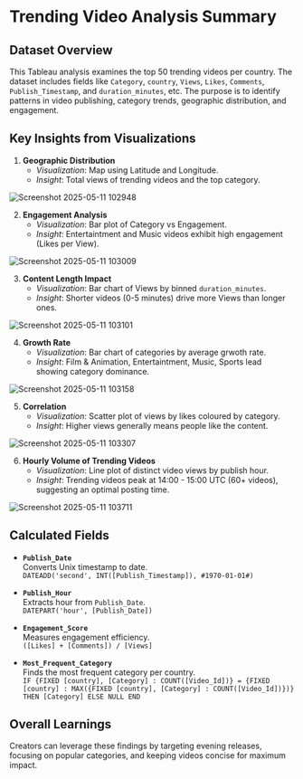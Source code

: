 # Trending Video Analysis Summary

## Dataset Overview
This Tableau analysis examines the top 50 trending videos per country. The dataset includes fields like `Category`, `country`, `Views`, `Likes`, `Comments`, `Publish_Timestamp`, and `duration_minutes`, etc. The purpose is to identify patterns in video publishing, category trends, geographic distribution, and engagement.

## Key Insights from Visualizations

1. **Geographic Distribution**  
   - *Visualization*: Map using Latitude and Longitude.  
   - *Insight*: Total views of trending videos and the top category.

  ![Screenshot 2025-05-11 102948](https://github.com/user-attachments/assets/807aec99-f77a-4a7e-ad73-91cd954a42eb)


2. **Engagement Analysis**  
   - *Visualization*: Bar plot of Category vs Engagement.  
   - *Insight*: Entertaintment and Music videos exhibit high engagement (Likes per View).

  ![Screenshot 2025-05-11 103009](https://github.com/user-attachments/assets/3c45deb7-7ed0-472d-aeef-f860c470a338)


3. **Content Length Impact**  
   - *Visualization*: Bar chart of Views by binned `duration_minutes`.  
   - *Insight*: Shorter videos (0-5 minutes) drive more Views than longer ones.

![Screenshot 2025-05-11 103101](https://github.com/user-attachments/assets/63289e6a-0e8f-4b60-bcbd-66756de716bb)

   
4. **Growth Rate**  
   - *Visualization*: Bar chart of categories by average grwoth rate.  
   - *Insight*: Film & Animation, Entertaintment, Music, Sports lead showing category dominance.

![Screenshot 2025-05-11 103158](https://github.com/user-attachments/assets/53068a11-9600-4789-b655-864bcb0dc70c)


5. **Correlation**  
   - *Visualization*: Scatter plot of views by likes coloured by category.  
   - *Insight*: Higher views generally means people like the content.
  
![Screenshot 2025-05-11 103307](https://github.com/user-attachments/assets/f1720473-7026-4af3-817e-4c3a53ec0e05)


6. **Hourly Volume of Trending Videos**  
   - *Visualization*: Line plot of distinct video views by publish hour.  
   - *Insight*: Trending videos peak at 14:00 - 15:00 UTC (60+ videos), suggesting an optimal posting time.
  
![Screenshot 2025-05-11 103711](https://github.com/user-attachments/assets/135b4c47-7542-48b9-bd4d-31314d8b038a)


## Calculated Fields
- **`Publish_Date`**  
  Converts Unix timestamp to date.  
  `DATEADD('second', INT([Publish_Timestamp]), #1970-01-01#)`

- **`Publish_Hour`**  
  Extracts hour from `Publish_Date`.  
  `DATEPART('hour', [Publish_Date])`

- **`Engagement_Score`**  
  Measures engagement efficiency.  
  `([Likes] + [Comments]) / [Views]`

- **`Most_Frequent_Category`**  
  Finds the most frequent category per country.\
  `IF {FIXED [country], [Category] : COUNT([Video_Id])} = {FIXED [country] : MAX({FIXED [country], [Category] : COUNT([Video_Id])})}
THEN [Category]
ELSE NULL
END` 


## Overall Learnings
Creators can leverage these findings by targeting evening releases, focusing on popular categories, and keeping videos concise for maximum impact.
